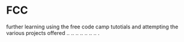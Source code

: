 # FCC
further learning using the free code camp tutotials and attempting the various projects offered
..
..
..
..
..
..
..
.
